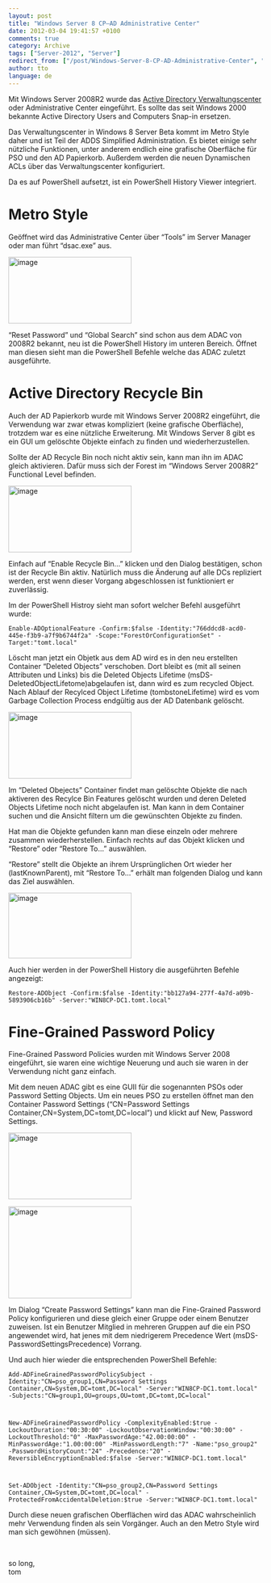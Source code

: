```yaml
---
layout: post
title: "Windows Server 8 CP–AD Administrative Center"
date: 2012-03-04 19:41:57 +0100
comments: true
category: Archive
tags: ["Server-2012", "Server"]
redirect_from: ["/post/Windows-Server-8-CP-AD-Administrative-Center", "/post/windows-server-8-cp-ad-administrative-center"]
author: tto
language: de
---
```

<!-- more -->
<p>Mit Windows Server 2008R2 wurde das <a href="/post/Active-Directory-Verwaltungscenter.aspx">Active Directory Verwaltungscenter</a> oder Administrative Center eingeführt. Es sollte das seit Windows 2000 bekannte Active Directory Users and Computers Snap-in ersetzen. </p>  <p>Das Verwaltungscenter in Windows 8 Server Beta kommt im Metro Style daher und ist Teil der ADDS Simplified Administration. Es bietet einige sehr nützliche Funktionen, unter anderem endlich eine grafische Oberfläche für PSO und den AD Papierkorb. Außerdem werden die neuen Dynamischen ACLs über das Verwaltungscenter konfiguriert.</p>  <p>Da es auf PowerShell aufsetzt, ist ein PowerShell History Viewer integriert.</p>  <h1>Metro Style</h1>  <p>Geöffnet wird das Administrative Center über “Tools” im Server Manager oder man führt “dsac.exe” aus.</p>  <p><a href="/assets/archive/image_391.png"><img style="background-image: none; border-right-width: 0px; margin: 0px; padding-left: 0px; padding-right: 0px; display: inline; border-top-width: 0px; border-bottom-width: 0px; border-left-width: 0px; padding-top: 0px" title="image" border="0" alt="image" src="/assets/archive/image_thumb_389.png" width="244" height="132" /></a></p>  <p>“Reset Password” und “Global Search” sind schon aus dem ADAC von 2008R2 bekannt, neu ist die PowerShell History im unteren Bereich. Öffnet man diesen sieht man die PowerShell Befehle welche das ADAC zuletzt ausgeführte. </p>  <h1>Active Directory Recycle Bin</h1>  <p>Auch der AD Papierkorb wurde mit Windows Server 2008R2 eingeführt, die Verwendung war zwar etwas kompliziert (keine grafische Oberfläche), trotzdem war es eine nützliche Erweiterung. Mit Windows Server 8 gibt es ein GUI um gelöschte Objekte einfach zu finden und wiederherzustellen.</p>  <p>Sollte der AD Recycle Bin noch nicht aktiv sein, kann man ihn im ADAC gleich aktivieren. Dafür muss sich der Forest im “Windows Server 2008R2” Functional Level befinden.</p>  <p><a href="/assets/archive/image_392.png"><img style="background-image: none; border-right-width: 0px; margin: 0px; padding-left: 0px; padding-right: 0px; display: inline; border-top-width: 0px; border-bottom-width: 0px; border-left-width: 0px; padding-top: 0px" title="image" border="0" alt="image" src="/assets/archive/image_thumb_390.png" width="244" height="132" /></a></p>  <p>Einfach auf “Enable Recycle Bin…” klicken und den Dialog bestätigen, schon ist der Recycle Bin aktiv. Natürlich muss die Änderung auf alle DCs repliziert werden, erst wenn dieser Vorgang abgeschlossen ist funktioniert er zuverlässig.</p>  <p>Im der PowerShell Histroy sieht man sofort welcher Befehl ausgeführt wurde: </p>  <p><code>Enable-ADOptionalFeature -Confirm:$false -Identity:&quot;766ddcd8-acd0-445e-f3b9-a7f9b6744f2a&quot; -Scope:&quot;ForestOrConfigurationSet&quot; -Target:&quot;tomt.local&quot;</code></p>  <p>Löscht man jetzt ein Objetk aus dem AD wird es in den neu erstellten Container “Deleted Objects” verschoben. Dort bleibt es (mit all seinen Attributen und Links) bis die Deleted Objects Lifetime (msDS-DeletedObjectLifetome)abgelaufen ist, dann wird es zum recycled Object. Nach Ablauf der Recylced Object Lifetime (tombstoneLifetime) wird es vom Garbage Collection Process endgültig aus der AD Datenbank gelöscht.</p>  <p><a href="/assets/archive/image_393.png"><img style="background-image: none; border-right-width: 0px; margin: 0px; padding-left: 0px; padding-right: 0px; display: inline; border-top-width: 0px; border-bottom-width: 0px; border-left-width: 0px; padding-top: 0px" title="image" border="0" alt="image" src="/assets/archive/image_thumb_391.png" width="244" height="132" /></a></p>  <p>Im “Deleted Obejects” Container findet man gelöschte Objekte die nach aktiveren des Recylce Bin Features gelöscht wurden und deren Deleted Objects Lifetime noch nicht abgelaufen ist. Man kann in dem Container suchen und die Ansicht filtern um die gewünschten Objekte zu finden.</p>  <p>Hat man die Objekte gefunden kann man diese einzeln oder mehrere zusammen wiederherstellen. Einfach rechts auf das Objekt klicken und “Restore” oder “Restore To…” auswählen.</p>  <p>“Restore” stellt die Objekte an ihrem Ursprünglichen Ort wieder her (lastKnownParent), mit “Restore To…” erhält man folgenden Dialog und kann das Ziel auswählen.</p>  <p><a href="/assets/archive/image_394.png"><img style="background-image: none; border-right-width: 0px; margin: 0px; padding-left: 0px; padding-right: 0px; display: inline; border-top-width: 0px; border-bottom-width: 0px; border-left-width: 0px; padding-top: 0px" title="image" border="0" alt="image" src="/assets/archive/image_thumb_392.png" width="244" height="130" /></a></p>  <p>Auch hier werden in der PowerShell History die ausgeführten Befehle angezeigt:</p>  <p><code>Restore-ADObject -Confirm:$false -Identity:&quot;bb127a94-277f-4a7d-a09b-5893906cb16b&quot; -Server:&quot;WIN8CP-DC1.tomt.local&quot;</code></p>  <h1>Fine-Grained Password Policy</h1>  <p>Fine-Grained Password Policies wurden mit Windows Server 2008 eingeführt, sie waren eine wichtige Neuerung und auch sie waren in der Verwendung nicht ganz einfach.</p>  <p>Mit dem neuen ADAC gibt es eine GUII für die sogenannten PSOs oder Password Setting Objects. Um ein neues PSO zu erstellen öffnet man den Container Password Settings (“CN=Password Settings Container,CN=System,DC=tomt,DC=local”) und klickt auf New, Password Settings.</p>  <p><a href="/assets/archive/image_395.png"><img style="background-image: none; border-right-width: 0px; margin: 0px; padding-left: 0px; padding-right: 0px; display: inline; border-top-width: 0px; border-bottom-width: 0px; border-left-width: 0px; padding-top: 0px" title="image" border="0" alt="image" src="/assets/archive/image_thumb_393.png" width="244" height="132" /></a></p>  <p><a href="/assets/archive/image_396.png"><img style="background-image: none; border-right-width: 0px; margin: 0px; padding-left: 0px; padding-right: 0px; display: inline; border-top-width: 0px; border-bottom-width: 0px; border-left-width: 0px; padding-top: 0px" title="image" border="0" alt="image" src="/assets/archive/image_thumb_394.png" width="244" height="182" /></a></p>  <p>Im Dialog “Create Password Settings” kann man die Fine-Grained Password Policy konfigurieren und diese gleich einer Gruppe oder einem Benutzer zuweisen. Ist ein Benutzer Mitglied in mehreren Gruppen auf die ein PSO angewendet wird, hat jenes mit dem niedrigerem Precedence Wert (msDS-PasswordSettingsPrecedence) Vorrang.</p>  <p>Und auch hier wieder die entsprechenden PowerShell Befehle:</p>  <p><code>Add-ADFineGrainedPasswordPolicySubject -Identity:&quot;CN=pso_group1,CN=Password Settings Container,CN=System,DC=tomt,DC=local&quot; -Server:&quot;WIN8CP-DC1.tomt.local&quot; -Subjects:&quot;CN=group1,OU=groups,OU=tomt,DC=tomt,DC=local&quot;      <br /></p>    <p>New-ADFineGrainedPasswordPolicy -ComplexityEnabled:$true -LockoutDuration:&quot;00:30:00&quot; -LockoutObservationWindow:&quot;00:30:00&quot; -LockoutThreshold:&quot;0&quot; -MaxPasswordAge:&quot;42.00:00:00&quot; -MinPasswordAge:&quot;1.00:00:00&quot; -MinPasswordLength:&quot;7&quot; -Name:&quot;pso_group2&quot; -PasswordHistoryCount:&quot;24&quot; -Precedence:&quot;20&quot; -ReversibleEncryptionEnabled:$false -Server:&quot;WIN8CP-DC1.tomt.local&quot;      <br /></p>    <p>Set-ADObject -Identity:&quot;CN=pso_group2,CN=Password Settings Container,CN=System,DC=tomt,DC=local&quot; -ProtectedFromAccidentalDeletion:$true -Server:&quot;WIN8CP-DC1.tomt.local&quot;</code></p>  <p>Durch diese neuen grafischen Oberflächen wird das ADAC wahrscheinlich mehr Verwendung finden als sein Vorgänger. Auch an den Metro Style wird man sich gewöhnen (müssen).</p>  <p>&#160;</p>  <p>so long,   <br />tom</p>

